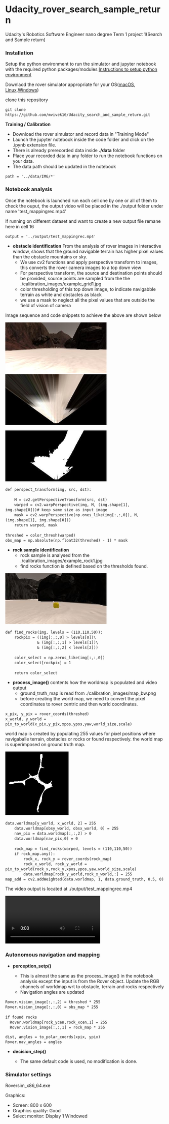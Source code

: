# Udacity_rover_search_sample_return
Udacity's Robotics Software Engineer nano degree Term 1 project 1(Search and Sample return)

### Installation

Setup the python environment to run the simulator and jupyter notebook with the required python packages/modules
[Instructions to setup python environment](https://github.com/udacity/RoboND-Python-StarterKit/blob/master/doc/configure_via_anaconda.md)

Downlaod the rover simulator appropriate for your OS([macOS](https://s3-us-west-1.amazonaws.com/udacity-robotics/Rover+Unity+Sims/Mac_Roversim.zip), [Linux](https://s3-us-west-1.amazonaws.com/udacity-robotics/Rover+Unity+Sims/Linux_Roversim.zip),[Windows](https://s3-us-west-1.amazonaws.com/udacity-robotics/Rover+Unity+Sims/Windows_Roversim.zip))

clone this repository

```
git clone https://github.com/mvivek16/Udacity_search_and_sample_return.git 
```

**Training / Calibration**  

* Download the rover simulator and record data in "Training Mode"
* Launch the jupyter notebook inside the code folder and click on the .ipynb extension file.
* There is already prerecorded data inside **./data** folder
* Place your recorded data in any folder to run the notebook functions on your data.
* The data path should be updated in the notebook
```
path = '../data/IMG/*'
```

### Notebook analysis
Once the notebook is launched run each cell one by one or all of them to check the ouput, the output video will be placed in the ./output folder
under name 'test_mappingrec.mp4'

If running on different dataset and want to create a new output file remane here in cell 16
```
output = '../output/test_mappingrec.mp4'
```

* **obstacle identification**
From the analysis of rover images in interactive window, shows that the ground navigable terrain has higher pixel values than the obstacle mountains or sky.
  - We use cv2 functions and apply perspective transform to images, this converts the rover camera images to a top down view
  - For perspective transform, the source and destination points should be provided, source points are sampled from the the 
  ./calibration_images/example_grid1.jpg
  - color thresholding of this top down image, to indicate navigabble terrain as white and obstacles as black
  - we use a mask to neglect all the pixel values that are outside the field of vision of camera
  
Image sequence and code snippets to achieve the above are shown below

![all text](./data/IMG/robocam_2018_08_05_15_40_40_242.jpg) 
![all text](./output/warped_example.jpg)

![all text](./output/warped_threshed.jpg)

```
def perspect_transform(img, src, dst):
           
    M = cv2.getPerspectiveTransform(src, dst)
    warped = cv2.warpPerspective(img, M, (img.shape[1], img.shape[0]))# keep same size as input image
    mask = cv2.warpPerspective(np.ones_like(img[:,:,0]), M, (img.shape[1], img.shape[0]))
    return warped, mask

threshed = color_thresh(warped)
obs_map = np.absolute(np.float32(threshed) - 1) * mask

```
* **rock sample identification**
  - rock sample is analysed from the ./calibration_images/example_rock1.jpg
  - find rocks function is defined based on the thresholds found.

![all text](./calibration_images/example_rock1.jpg)

```
def find_rocks(img, levels = (110,110,50)):
    rockpix = ((img[:,:,0] > levels[0])\
              & (img[:,:,1] > levels[1])\
              & (img[:,:,2] < levels[2]))
    
    color_select = np.zeros_like(img[:,:,0])
    color_select[rockpix] = 1
    
    return color_select
```

* **process_image()** contents how the worldmap is populated and video output
  - ground_truth_map is read from ./calibration_images/map_bw.png
  - before creating the world map, we need to convert the pixel coordinates to rover centric and then world coordinates.
  
```
x_pix, y_pix = rover_coords(threshed)
x_world, y_world = pix_to_world(x_pix,y_pix,xpos,ypos,yaw,world_size,scale)
```

   world map is created by populating 255 values for pixel positions where navigaballe terrain, obstacles or rocks or found         respectively.
   the world map is superimposed on ground truth map.

![all text](./calibration_images/map_bw.png)

```
data.worldmap[y_world, x_world, 2] = 255
    data.worldmap[obsy_world, obsx_world, 0] = 255
    nav_pix = data.worldmap[:,:,2] > 0
    data.worldmap[nav_pix,0] = 0
    
    rock_map = find_rocks(warped, levels = (110,110,50))
    if rock_map.any():
        rock_x, rock_y = rover_coords(rock_map)
        rock_x_world, rock_y_world = pix_to_world(rock_x,rock_y,xpos,ypos,yaw,world_size,scale)
        data.worldmap[rock_y_world,rock_x_world,:] = 255
map_add = cv2.addWeighted(data.worldmap, 1, data.ground_truth, 0.5, 0)
```
The video output is located at ./output/test_mappingrec.mp4

![all text](./output/test_mappingrec.mp4)

### Autonomous navigation and mapping

* **perception_setp()** 

  - This is almost the same as the process_image() in the notebook analysis except the input is from the Rover object.
Update the RGB channels of worldmap wrt to obstacle, terrain and rocks respectively
  - Navigation angles are updated

```
Rover.vision_image[:,:,2] = threshed * 255
Rover.vision_image[:,:,0] = obs_map * 255

if found rocks
  Rover.worldmap[rock_ycen,rock_xcen,1] = 255
  Rover.vision_image[:,:,1] = rock_map * 255
```
```
dist, angles = to_polar_coords(xpix, ypix)
Rover.nav_angles = angles
```
 
* **decision_step()**

  - The same default code is used, no modification is done.

### Simulator settings

Roversim_x86_64.exe

Graphics:
  - Screen: 800 x 600
  - Graphics quality: Good
  - Select monitor: Display 1
  Windowed

